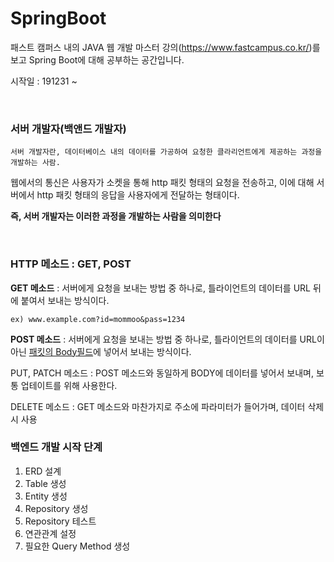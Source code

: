 # SpringBoot


패스트 캠퍼스 내의 JAVA 웹 개발 마스터 강의(https://www.fastcampus.co.kr/)를 보고 Spring Boot에 대해 공부하는 공간입니다.  

시작일 : 191231 ~

<br/>

### 서버 개발자(백앤드 개발자)
    서버 개발자란, 데이터베이스 내의 데이터를 가공하여 요청한 클라리언트에게 제공하는 과정을 개발하는 사람.

웹에서의 통신은 사용자가 소켓을 통해 http 패킷 형태의 요청을 전송하고, 이에 대해 서버에서 http 패킷 형태의 응답을 사용자에게 전달하는 형태이다.

**즉, 서버 개발자는 이러한 과정을 개발하는 사람을 의미한다**

<br/>

### HTTP 메소드 : GET, POST
**GET 메소드** : 서버에게 요청을 보내는 방법 중 하나로, 틀라이언트의 데이터를 URL 뒤에 붙여서 보내는 방식이다.

    ex) www.example.com?id=mommoo&pass=1234

**POST 메소드** : 서버에게 요청을 보내는 방법 중 하나로, 틀라이언트의 데이터를 URL이 아닌 <u>패킷의 Body필드</U>에 넣어서 보내는 방식이다.

PUT, PATCH 메소드 : POST 메소드와 동일하게 BODY에 데이터를 넣어서 보내며, 보통 업테이트를 위해 사용한다.

DELETE 메소드 : GET 메소드와 마찬가지로 주소에 파라미터가 들어가며, 데이터 삭제 시 사용

### 백엔드 개발 시작 단계
1. ERD 설계
2. Table 생성
3. Entity 생성
4. Repository 생성
5. Repository 테스트
6. 연관관계 설정
7. 필요한 Query Method 생성